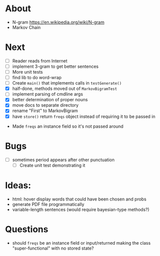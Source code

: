 # About
- N-gram https://en.wikipedia.org/wiki/N-gram
- Markov Chain

# Next
- [ ] Reader reads from Internet
- [ ] implement 3-gram to get better sentences
- [ ] More unit tests
- [ ] find lib to do word-wrap
- [ ] Create `main()` that implements calls in `testGenerate()`
 - [x] half-done, methods moved out of `MarkovBigramTest`
 - [ ] implement parsing of cmdline args
- [x] better determination of proper nouns
- [x] move docs to separate directory 
- [x] rename "First" to MarkovBigram
- [x] have `store()` return `freqs` object instead of requiring it to be passed in
 - Made `freqs` an instance field so it's not passed around

# Bugs
- [ ] sometimes period appears after other punctuation
  - [ ] Create unit test demonstrating it

# Ideas:
- html: hover display words that could have been chosen and probs
- generate PDF file programmatically
- variable-length sentences (would require bayesian-type methods?)

# Questions
- should `freqs` be an instance field or input/returned making the class "super-functional" with no stored state?